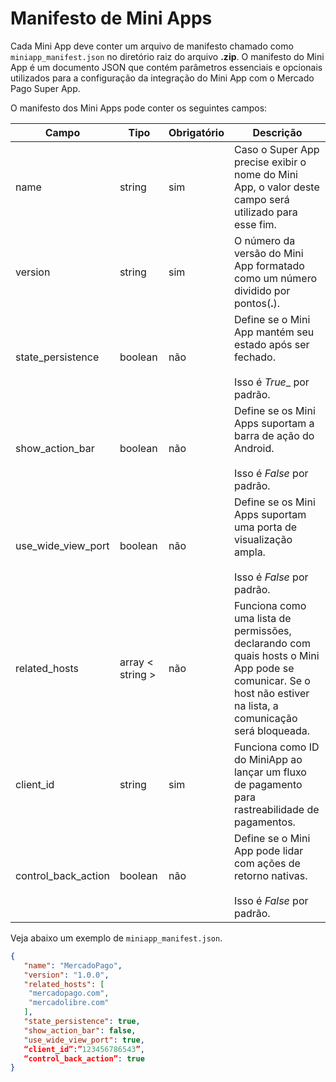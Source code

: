 # Manifesto de Mini Apps 

Cada Mini App deve conter um arquivo de manifesto chamado como `miniapp_manifest.json` no diretório raiz do arquivo **.zip**. O manifesto do Mini App é um documento JSON que contém parâmetros essenciais e opcionais utilizados para a configuração da integração do Mini App com o Mercado Pago Super App.

O manifesto dos Mini Apps pode conter os seguintes campos:

| Campo  | Tipo  | Obrigatório  | Descrição |
| --- | --- | --- | --- |
| name | string | sim | Caso o Super App precise exibir o nome do Mini App, o valor deste campo será utilizado para esse fim. | 
| version | string | sim | O número da versão do Mini App formatado como um número dividido por pontos(**.**).| 
| state_persistence | boolean | não | Define se o Mini App mantém seu estado após ser fechado. <br><br> Isso é _True__ por padrão. | 
| show_action_bar | boolean | não | Define se os Mini Apps suportam a barra de ação do Android. <br><br> Isso é _False_ por padrão. | 
| use_wide_view_port | boolean | não | Define se os Mini Apps suportam uma porta de visualização ampla. <br><br> Isso é _False_ por padrão. | 
| related_hosts | array < string > | não | Funciona como uma lista de permissões, declarando com quais hosts o Mini App pode se comunicar. Se o host não estiver na lista, a comunicação será bloqueada. | 
| client_id | string | sim | Funciona como ID do MiniApp ao lançar um fluxo de pagamento para rastreabilidade de pagamentos. | 
| control_back_action | boolean | não | Define se o Mini App pode lidar com ações de retorno nativas. <br><br> Isso é _False_ por padrão. | 

Veja abaixo um exemplo de `miniapp_manifest.json`.

```json
{
   "name": "MercadoPago",
   "version": "1.0.0",
   "related_hosts": [
  	"mercadopago.com",
	"mercadolibre.com"
   ],
   "state_persistence": true,
   "show_action_bar": false,
   "use_wide_view_port": true,
   “client_id”:”123456786543”,
   “control_back_action”: true
}
```
